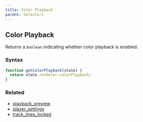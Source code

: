 ```yaml
---
title: Color Playback
parent: Selectors
---
```


## Color Playback

Returns a `boolean` indicating whether color playback is enabled.

### Syntax

```js
function getColorPlayback(state) {
  return state.renderer.colorPlayback;
}
```

### Related

- [playback_preview](./playback_preview.md)
- [player_settings](./player_settings.md)
- [track_lines_locked](./track_lines_locked.md)
